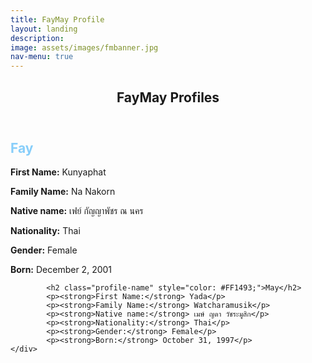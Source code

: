 ```yaml
---
title: FayMay Profile
layout: landing
description: 
image: assets/images/fmbanner.jpg
nav-menu: true
---
```


<!-- Main -->
<div id="main">

<section>
    <div class="inner">
        <header class="major">
            <h2>FayMay Profiles</h2>
        </header>
        <!-- Content -->
            <h2 class="profile-name" style="color: #87CEFA;">Fay</h2>
            <p><strong>First Name:</strong> Kunyaphat</p>
            <p><strong>Family Name:</strong> Na Nakorn</p>
            <p><strong>Native name:</strong> เฟย์ กัญญาพัชร ณ นคร</p>
            <p><strong>Nationality:</strong> Thai</p>
            <p><strong>Gender:</strong> Female</p>
            <p><strong>Born:</strong> December 2, 2001</p>

            <h2 class="profile-name" style="color: #FF1493;">May</h2>
            <p><strong>First Name:</strong> Yada</p>
            <p><strong>Family Name:</strong> Watcharamusik</p>
            <p><strong>Native name:</strong> เมษ์ ญดา วัชระมูสิก</p>
            <p><strong>Nationality:</strong> Thai</p>
            <p><strong>Gender:</strong> Female</p>
            <p><strong>Born:</strong> October 31, 1997</p>
    </div>
</section>
